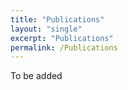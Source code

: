 ```yaml
---
title: "Publications"
layout: "single"
excerpt: "Publications"
permalink: /Publications
---
```

To be added